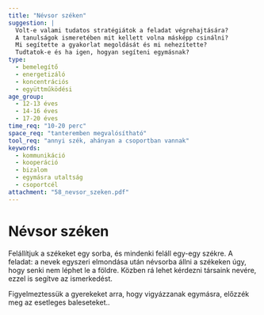 ```yaml
---
title: "Névsor széken"
suggestion: | 
  Volt-e valami tudatos stratégiátok a feladat végrehajtására? 
  A tanulságok ismeretében mit kellett volna másképp csinálni? 
  Mi segítette a gyakorlat megoldását és mi nehezítette?
  Tudtatok-e és ha igen, hogyan segíteni egymásnak?
type:
  - bemelegítő
  - energetizáló
  - koncentrációs
  - együttműködési
age_group:
  - 12-13 éves
  - 14-16 éves
  - 17-20 éves
time_req: "10-20 perc"
space_req: "tanteremben megvalósítható"
tool_req: "annyi szék, ahányan a csoportban vannak"
keywords: 
  - kommunikáció
  - kooperáció
  - bizalom
  - egymásra utaltság
  - csoportcél
attachment: "58_nevsor_szeken.pdf"
---
```


# Névsor széken

Felállítjuk a székeket egy sorba, és mindenki feláll egy-egy székre. A feladat: a nevek egyszeri elmondása után névsorba állni a székeken úgy, hogy senki nem léphet le a földre. Közben rá lehet kérdezni társaink nevére, ezzel is segítve az ismerkedést.

Figyelmeztessük a gyerekeket arra, hogy vigyázzanak egymásra, előzzék meg az esetleges baleseteket..
  
  
